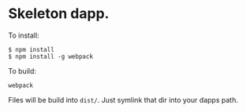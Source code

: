 # Skeleton dapp.

To install:

```
$ npm install
$ npm install -g webpack
```

To build:

```
webpack
```

Files will be build into `dist/`. Just symlink that dir into your dapps path.

